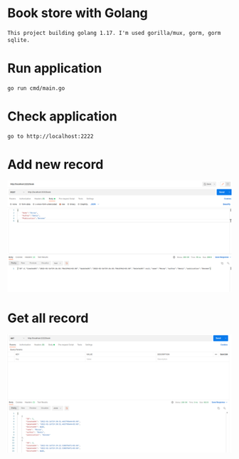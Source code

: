 # Book store with Golang

    This project building golang 1.17. I'm used gorilla/mux, gorm, gorm sqlite.

# Run application
    
    go run cmd/main.go


# Check application

    go to http://localhost:2222

# Add new record

![how to run a scenario gif](img/add-new-record.png)

# Get all record

![how to run a scenario gif](img/get-all-record.png)